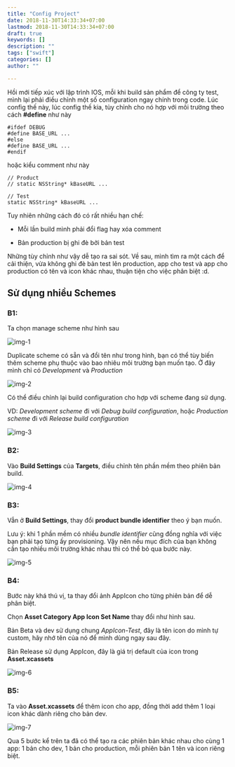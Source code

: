 ```yaml
---
title: "Config Project"
date: 2018-11-30T14:33:34+07:00
lastmod: 2018-11-30T14:33:34+07:00
draft: true
keywords: []
description: ""
tags: ["swift"]
categories: []
author: ""

---
```


Hồi mới tiếp xúc với lập trình IOS, mỗi khi build sản phẩm để công ty test, mình lại phải điều chỉnh một số configuration ngay chính trong code. Lúc config thế này, lúc config thế kia, tùy chỉnh cho nó hợp với môi trường theo cách **#define** như này

```
#ifdef DEBUG
#define BASE_URL ...
#else
#define BASE_URL ...
#endif
```

hoặc kiểu comment như này

```
// Product
// static NSString* kBaseURL ...

// Test
static NSString* kBaseURL ...
```

Tuy nhiên những cách đó có rất nhiều hạn chế:

+ Mỗi lần build mình phải đổi flag hay xóa comment

+ Bản production bị ghi đè bởi bản test

Những tùy chỉnh như vậy dễ tạo ra sai sót. Về sau, mình tìm ra một cách để cải thiện, vừa không ghi đè bản test lên production, app cho test và app cho production có tên và icon khác nhau, thuận tiện cho việc phân biệt :d.

## Sử dụng nhiều Schemes

### B1:

Ta chọn manage scheme như hình sau

![img-1]()

Duplicate scheme có sẵn và đổi tên như trong hình, bạn có thể tùy biến thêm scheme phụ thuộc vào bao nhiêu môi trường bạn muốn tạo. Ở đây mình chỉ có *Development* và *Production*

![img-2]()

Có thể điều chỉnh lại build configuration cho hợp với scheme đang sử dụng. 

VD: *Development scheme* đi với *Debug build configuration*, hoặc *Production scheme* đi với *Release build configuration*

![img-3]()

### B2:

Vào **Build Settings** của **Targets**, điều chỉnh tên phần mềm theo phiên bản build.

![img-4]()

### B3:

Vẫn ở **Build Settings**, thay đổi **product bundle identifier** theo ý bạn muốn.

Lưu ý: khi 1 phần mềm có nhiều *bundle identifier* cũng đồng nghĩa với việc bạn phải tạo từng ấy provisioning. Vậy nên nếu mục đích của bạn không cần tạo nhiều môi trường khác nhau thì có thể bỏ qua bước này.

![img-5]()


### B4:

Bước này khá thú vị, ta thay đổi ảnh AppIcon cho từng phiên bản để dễ phân biệt.

Chọn **Asset Category App Icon Set Name** thay đổi như hình sau.

Bản Beta và dev sử dụng chung *AppIcon-Test*, đây là tên icon do mình tự custom, hãy nhớ tên của nó để mình dùng ngay sau đây.

Bản Release sử dụng AppIcon, đây là giá trị default của icon trong **Asset.xcassets**

![img-6]()

### B5:

Ta vào **Asset.xcassets** để thêm icon cho app, đồng thời add thêm 1 loại icon khác dành riêng cho bản dev.

![img-7]()

Qua 5 bước kể trên ta đã có thể tạo ra các phiên bản khác nhau cho cùng 1 app: 1 bản cho dev, 1 bản cho production, mỗi phiên bản 1 tên và icon riêng biệt.










